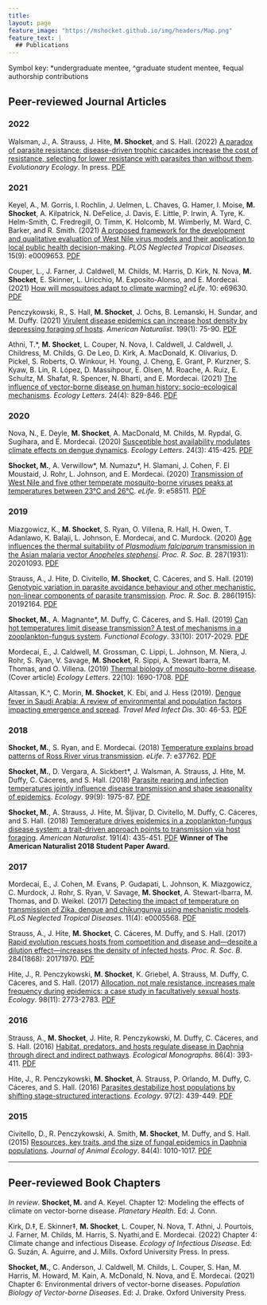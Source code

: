 ```yaml
---
title: 
layout: page
feature_image: "https://mshocket.github.io/img/headers/Map.png"
feature_text: |
  ## Publications
---
```


Symbol key: *undergraduate mentee, ^graduate student mentee, ‡equal authorship contributions

## Peer-reviewed Journal Articles

### 2022

Walsman, J., A. Strauss, J. Hite, **M. Shocket**, and S. Hall. (2022) [A paradox of parasite resistance: disease-driven trophic cascades increase the cost of resistance, selecting for lower resistance with parasites than without them](https://link.springer.com/article/10.1007/s10682-022-10203-7). _Evolutionary Ecology_. In press. [PDF](https://mshocket.github.io/PDFs/Walsman_2022_EvoEco_ParasiteResistanceTrophicCascades.pdf)

### 2021

Keyel, A., M. Gorris, I. Rochlin, J. Uelmen, L. Chaves, G. Hamer, I. Moise, **M. Shocket**, A. Kilpatrick, N. DeFelice, J. Davis, E. Little, P. Irwin, A. Tyre, K. Helm-Smith, C. Fredregill, O. Timm, K. Holcomb, M. Wimberly, M. Ward, C. Barker, and R. Smith. (2021) [A proposed framework for the development and qualitative evaluation of West Nile virus models and their application to local public health decision-making](https://journals.plos.org/plosntds/article?id=10.1371/journal.pntd.0009653). _PLOS Neglected Tropical Diseases_. 15(9): e0009653. [PDF](https://mshocket.github.io/PDFs/Keyel_2021_PLOSNTD_FrameworkModelsWNV.pdf)

Couper, L., J. Farner, J. Caldwell, M. Childs, M. Harris, D. Kirk, N. Nova, **M. Shocket**, E. Skinner, L. Uricchio, M. Exposito-Alonso, and E. Mordecai. (2021) [How will mosquitoes adapt to climate warming?](https://elifesciences.org/articles/69630) _eLife_. 10: e69630. [PDF](https://mshocket.github.io/PDFs/Couper_2021_eLife_MosquitoesAdaptWarming.pdf)

Penczykowski, R., S. Hall, **M. Shocket**, J. Ochs, B. Lemanski, H. Sundar, and M. Duffy. (2021) [Virulent disease epidemics can increase host density by depressing foraging of hosts](https://www.journals.uchicago.edu/doi/full/10.1086/717175). _American Naturalist_. 199(1): 75-90. [PDF](https://mshocket.github.io/PDFs/Penzcykowski_2021_AmNat_EpidemicsIncreaseHostDensity.pdf)

Athni, T.*, **M. Shocket**, L. Couper, N. Nova, I. Caldwell, J. Caldwell, J. Childress, M. Childs, G. De Leo, D. Kirk, A. MacDonald, K. Olivarius, D. Pickel, S. Roberts, O. Winkour, H. Young, J. Cheng, E. Grant, P. Kurzner, S. Kyaw, B. Lin, R. López, D. Massihpour, E. Olsen, M. Roache, A. Ruiz, E. Schultz, M. Shafat, R. Spencer, N. Bharti, and E. Mordecai. (2021) [The influence of vector-borne disease on human history: socio-ecological mechanisms](https://onlinelibrary.wiley.com/doi/abs/10.1111/ele.13675). _Ecology Letters_. 24(4): 829-846. [PDF](https://mshocket.github.io/PDFs/Athni_2021_EcoLett_VBDHumanHistory.pdf)

### 2020

Nova, N., E. Deyle, **M. Shocket**, A. MacDonald, M. Childs, M. Rypdal, G. Sugihara, and E. Mordecai. (2020) [Susceptible host availability modulates climate effects on dengue dynamics](https://onlinelibrary.wiley.com/doi/abs/10.1111/ele.13652). _Ecology Letters_. 24(3): 415-425. [PDF](https://mshocket.github.io/PDFs/Nova_2020_EcoLett_DengueClimate.pdf)

**Shocket, M.**, A. Verwillow*, M. Numazu*, H. Slamani, J. Cohen, F. El Moustaid, J. Rohr, L. Johnson, and E. Mordecai. (2020) [Transmission of West Nile and five other temperate mosquito-borne viruses peaks at temperatures between 23°C and 26°C](https://elifesciences.org/articles/58511). _eLife_. 9: e58511. [PDF](https://mshocket.github.io/PDFs/Shocket_2020_eLife_WNVTemperature.pdf)

### 2019

Miazgowicz, K., **M. Shocket**, S. Ryan, O. Villena, R. Hall, H. Owen, T. Adanlawo, K. Balaji, L. Johnson, E. Mordecai, and C. Murdock. (2020) [Age influences the thermal suitability of _Plasmodium falciparum_ transmission in the Asian malaria vector _Anopheles stephensi_](https://royalsocietypublishing.org/doi/full/10.1098/rspb.2020.1093). _Proc. R. Soc. B._ 287(1931): 20201093. [PDF](https://mshocket.github.io/PDFs/Miazgowicz_2019_ProcB_AgeAnophelesStephensi.pdf)

Strauss, A., J. Hite, D. Civitello, **M. Shocket**, C. Cáceres, and S. Hall. (2019) [Genotypic variation in parasite avoidance behaviour and other mechanistic, non-linear components of parasite transmission](https://royalsocietypublishing.org/doi/full/10.1098/rspb.2019.2164). _Proc. R. Soc. B_. 286(1915): 20192164. [PDF](https://mshocket.github.io/PDFs/Strauss_2019_ProcB_GenotypicVariation.pdf)

**Shocket, M.**, A. Magnante*, M. Duffy, C. Cáceres, and S. Hall. (2019) [Can hot temperatures limit disease transmission? A test of mechanisms in a zooplankton-fungus system](https://besjournals.onlinelibrary.wiley.com/doi/full/10.1111/1365-2435.13403). _Functional Ecology_. 33(10): 2017-2029. [PDF](https://mshocket.github.io/PDFs/Shocket_2019_FunEco_HotTemperaturesLimitDisease.pdf)

Mordecai, E., J. Caldwell, M. Grossman, C. Lippi, L. Johnson, M. Niera, J. Rohr, S. Ryan, V. Savage, **M. Shocket**, R. Sippi, A. Stewart Ibarra, M. Thomas, and O. Villena. (2019) [Thermal biology of mosquito-borne disease](https://onlinelibrary.wiley.com/doi/full/10.1111/ele.13335). (Cover article) _Ecology Letters_. 22(10): 1690-1708. [PDF](https://mshocket.github.io/PDFs/Mordecai_2019_EcoLett_ThermalBiologyMBD.pdf)

Altassan, K.^, C. Morin, **M. Shocket**, K. Ebi, and J. Hess (2019). [Dengue fever in Saudi Arabia: A review of environmental and population factors impacting emergence and spread](https://www.sciencedirect.com/science/article/abs/pii/S1477893919300651). _Travel Med Infect Dis_. 30: 46-53. [PDF](https://mshocket.github.io/PDFs/Altassan_2019_TravMedID_DengueSaudiArabia.pdf)

### 2018

**Shocket, M.**, S. Ryan, and E. Mordecai. (2018) [Temperature explains broad patterns of Ross River virus transmission](https://elifesciences.org/articles/37762). _eLife_. 7: e37762. [PDF](https://mshocket.github.io/PDFs/Shocket_2018_eLife_RRVTemperature.pdf)

**Shocket, M.**, D. Vergara, A. Sickbert*, J. Walsman, A. Strauss, J. Hite, M. Duffy, C. Cáceres, and S. Hall. (2018) [Parasite rearing and infection temperatures jointly influence disease transmission and shape seasonality of epidemics](https://esajournals.onlinelibrary.wiley.com/doi/abs/10.1002/ecy.2430). _Ecology_. 99(9): 1975-87. [PDF](https://mshocket.github.io/PDFs/Shocket_2018_Ecology_RearingInfectionTemperatures.pdf)

**Shocket, M.**, A. Strauss, J. Hite, M. Šljivar, D. Civitello, M. Duffy, C. Cáceres, and S. Hall. (2018) [Temperature drives epidemics in a zooplankton-fungus disease system: a trait-driven approach points to transmission via host foraging](https://www.journals.uchicago.edu/doi/abs/10.1086/696096). _American Naturalist_. 191(4): 435-451. [PDF](https://mshocket.github.io/PDFs/Shocket_2018_AmNat_TemperatureForaging.pdf) **Winner of The American Naturalist 2018 Student Paper Award.**

### 2017

Mordecai, E., J. Cohen, M. Evans, P. Gudapati, L. Johnson, K. Miazgowicz, C. Murdock, J. Rohr, S. Ryan, V. Savage, **M. Shocket**, A. Stewart-Ibarra, M. Thomas, and D. Weikel. (2017) [Detecting the impact of temperature on transmission of Zika, dengue and chikungunya using mechanistic models](https://journals.plos.org/plosntds/article?id=10.1371/journal.pntd.0005568). _PLoS Neglected Tropical Diseases_. 11(4): e0005568. [PDF](https://mshocket.github.io/PDFs/Mordecai_2017_PLOSNTD_PredictingZikaDengueChik.pdf)

Strauss, A., J. Hite, **M. Shocket**, C. Cáceres, M. Duffy, and S. Hall. (2017) [Rapid evolution rescues hosts from competition and disease and—despite a dilution effect—increases the density of infected hosts](https://royalsocietypublishing.org/doi/full/10.1098/rspb.2017.1970). _Proc. R. Soc. B_. 284(1868): 20171970. [PDF](https://mshocket.github.io/PDFs/Strauss_2017_ProcB_RapidEvolution.pdf)

Hite, J., R. Penczykowski, **M. Shocket**, K. Griebel, A. Strauss, M. Duffy, C. Cáceres, and S. Hall. (2017) [Allocation, not male resistance, increases male frequency during epidemics: a case study in facultatively sexual hosts](https://esajournals.onlinelibrary.wiley.com/doi/abs/10.1002/ecy.1976). _Ecology_. 98(11): 2773-2783. [PDF](https://mshocket.github.io/PDFs/Hite_2017_Ecology_MaleAllocation.pdf)

### 2016

Strauss, A., **M. Shocket**, J. Hite, R. Penczykowski, M. Duffy, C. Cáceres, and S. Hall. (2016) [Habitat, predators, and hosts regulate disease in Daphnia through direct and indirect pathways](https://esajournals.onlinelibrary.wiley.com/doi/full/10.1002/ecm.1222). _Ecological Monographs_. 86(4): 393-411. [PDF](https://mshocket.github.io/PDFs/Strauss_2016_EcoMono_HabitatPredatorsHostsPathways.pdf)

Hite, J., R. Penczykowski, **M. Shocket**, A. Strauss, P. Orlando, M. Duffy, C. Cáceres, and S. Hall. (2016) [Parasites destabilize host populations by shifting stage-structured interactions](https://esajournals.onlinelibrary.wiley.com/doi/abs/10.1890/15-1065.1). _Ecology_. 97(2): 439-449. [PDF](https://mshocket.github.io/PDFs/Hite_2016_Ecology_ParasitesDestabilize.pdf)

### 2015

Civitello, D., R. Penczykowski, A. Smith, **M. Shocket**, M. Duffy, and S. Hall. (2015) [Resources, key traits, and the size of fungal epidemics in Daphnia populations](https://besjournals.onlinelibrary.wiley.com/doi/full/10.1111/1365-2656.12363). _Journal of Animal Ecology_. 84(4): 1010-1017. [PDF](https://mshocket.github.io/PDFs/Civitello_2015_JAnimalEco_ResourcesFungalEpidemics.pdf)

---

## Peer-reviewed Book Chapters

_In review_. **Shocket, M.** and A. Keyel. Chapter 12: Modeling the effects of climate on vector-borne disease. _Planetary Health_. Ed: J. Conn.

Kirk, D.‡, E. Skinner‡, **M. Shocket**, L. Couper, N. Nova, T. Athni, J. Pourtois, J. Farner, M. Childs, M. Harris, S. Nyathi,and E. Mordecai. (2022) Chapter 4: Climate change and infectious Disease. _Ecology of Infectious Disease_. Ed: G. Suzán, A. Aguirre, and J. Mills. Oxford University Press. In press.

**Shocket, M.**, C. Anderson, J. Caldwell, M. Childs, L. Couper, S. Han, M. Harris, M. Howard, M. Kain, A. McDonald, N. Nova, and E. Mordecai. (2021) Chapter 6: Environmental drivers of vector-borne diseases. _Population Biology of Vector-borne Diseases_. Ed: J. Drake. Oxford University Press.
